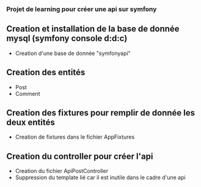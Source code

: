 ### Projet de learning pour créer une api sur symfony

## Creation et installation de la base de donnée mysql (symfony console d:d:c)
- Creation d'une base de donnée "symfonyapi"

## Creation des entités
- Post
- Comment

## Creation des fixtures pour remplir de donnée les deux entités
- Creation de fixtures dans le fichier AppFixtures

## Creation du controller pour créer l'api
- Creation du fichier ApiPostController
- Suppression du template lié car il est inutile dans le cadre d'une api

